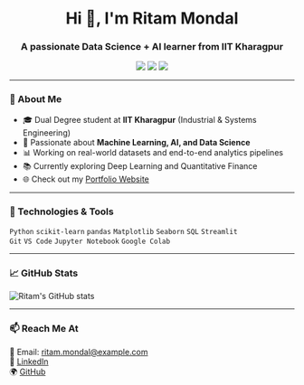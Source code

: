 <h1 align="center">Hi 👋, I'm Ritam Mondal</h1>
<h3 align="center">A passionate Data Science + AI learner from IIT Kharagpur</h3>

<p align="center">
  <a href="https://www.linkedin.com/in/ritam-mondal-86a369287/" target="_blank">
    <img src="https://img.shields.io/badge/LinkedIn-blue?logo=linkedin&style=for-the-badge"/></a>  
  <a href="ritamm134@gmail.com">
    <img src="https://img.shields.io/badge/Gmail-D14836?logo=gmail&logoColor=white&style=for-the-badge"/></a>
  <a href="https://www.instagram.com/rtm_ritam_mondal?igsh=bmJ4cDJoMWV2YThi" target="_blank">
    <img src="https://img.shields.io/badge/Instagram-E4405F?logo=instagram&logoColor=white&style=for-the-badge"/>
</a>

</p>

---

### 🧠 About Me

- 🎓 Dual Degree student at **IIT Kharagpur** (Industrial & Systems Engineering)
- 🤖 Passionate about **Machine Learning, AI, and Data Science**
- 📊 Working on real-world datasets and end-to-end analytics pipelines
- 📚 Currently exploring Deep Learning and Quantitative Finance
- 🌐 Check out my [Portfolio Website](https://your-portfolio-link.com)

---

### 🔧 Technologies & Tools

`Python` `scikit-learn` `pandas` `Matplotlib` `Seaborn` `SQL` `Streamlit`  
`Git` `VS Code` `Jupyter Notebook` `Google Colab`

---

### 📈 GitHub Stats

![Ritam's GitHub stats](https://github-readme-stats.vercel.app/api?username=ritam-mondal&show_icons=true&theme=radical)

---

### 📫 Reach Me At

📩 Email: [ritam.mondal@example.com](mailto:ritam.mondal@example.com)  
🔗 [LinkedIn](https://linkedin.com/in/your-link)  
🌍 [GitHub](https://github.com/ritam-mondal)


